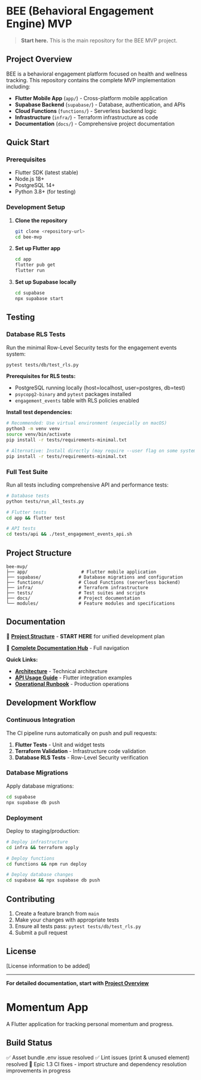 # BEE (Behavioral Engagement Engine) MVP

> **Start here.** This is the main repository for the BEE MVP project.

## Project Overview

BEE is a behavioral engagement platform focused on health and wellness tracking.
This repository contains the complete MVP implementation including:

- **Flutter Mobile App** (`app/`) - Cross-platform mobile application
- **Supabase Backend** (`supabase/`) - Database, authentication, and APIs
- **Cloud Functions** (`functions/`) - Serverless backend logic
- **Infrastructure** (`infra/`) - Terraform infrastructure as code
- **Documentation** (`docs/`) - Comprehensive project documentation

## Quick Start

### Prerequisites

- Flutter SDK (latest stable)
- Node.js 18+
- PostgreSQL 14+
- Python 3.8+ (for testing)

### Development Setup

1. **Clone the repository**
   ```bash
   git clone <repository-url>
   cd bee-mvp
   ```

2. **Set up Flutter app**
   ```bash
   cd app
   flutter pub get
   flutter run
   ```

3. **Set up Supabase locally**
   ```bash
   cd supabase
   npx supabase start
   ```

## Testing

### Database RLS Tests

Run the minimal Row-Level Security tests for the engagement events system:

```bash
pytest tests/db/test_rls.py
```

**Prerequisites for RLS tests:**

- PostgreSQL running locally (host=localhost, user=postgres, db=test)
- `psycopg2-binary` and `pytest` packages installed
- `engagement_events` table with RLS policies enabled

**Install test dependencies:**

```bash
# Recommended: Use virtual environment (especially on macOS)
python3 -m venv venv
source venv/bin/activate
pip install -r tests/requirements-minimal.txt

# Alternative: Install directly (may require --user flag on some systems)
pip install -r tests/requirements-minimal.txt
```

### Full Test Suite

Run all tests including comprehensive API and performance tests:

```bash
# Database tests
python tests/run_all_tests.py

# Flutter tests
cd app && flutter test

# API tests
cd tests/api && ./test_engagement_events_api.sh
```

## Project Structure

```
bee-mvp/
├── app/                    # Flutter mobile application
├── supabase/              # Database migrations and configuration
├── functions/             # Cloud Functions (serverless backend)
├── infra/                 # Terraform infrastructure
├── tests/                 # Test suites and scripts
├── docs/                  # Project documentation
└── modules/               # Feature modules and specifications
```

## Documentation

🎯 **[Project Structure](docs/0_Initial_docs/bee_project_structure.md)** -
**START HERE** for unified development plan

📖 **[Complete Documentation Hub](docs/README.md)** - Full navigation

**Quick Links:**

- **[Architecture](docs/0_Initial_docs/bee_mvp_architecture.md)** - Technical
  architecture
- **[API Usage Guide](docs/2_epic_2_1/implementation/api-usage-guide.md)** -
  Flutter integration examples
- **[Operational Runbook](docs/2_epic_2_1/docs/operational-runbook.md)** -
  Production operations

## Development Workflow

### Continuous Integration

The CI pipeline runs automatically on push and pull requests:

1. **Flutter Tests** - Unit and widget tests
2. **Terraform Validation** - Infrastructure code validation
3. **Database RLS Tests** - Row-Level Security verification

### Database Migrations

Apply database migrations:

```bash
cd supabase
npx supabase db push
```

### Deployment

Deploy to staging/production:

```bash
# Deploy infrastructure
cd infra && terraform apply

# Deploy functions
cd functions && npm run deploy

# Deploy database changes
cd supabase && npx supabase db push
```

## Contributing

1. Create a feature branch from `main`
2. Make your changes with appropriate tests
3. Ensure all tests pass: `pytest tests/db/test_rls.py`
4. Submit a pull request

## License

[License information to be added]

---

**For detailed documentation, start with
[Project Overview](docs/0_Initial_docs/project_overview.md)**

# Momentum App

A Flutter application for tracking personal momentum and progress.

## Build Status

✅ Asset bundle .env issue resolved ✅ Lint issues (print & unused element)
resolved 🔄 Epic 1.3 CI fixes - import structure and dependency resolution
improvements in progress
